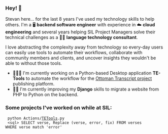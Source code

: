 ### Hey! 👋

Stevan here... for the last 8 years I've used my technology skills to help others. I'm a 🖥️ **backend software engineer** with experience in ☁️ **cloud engineering** and several years helping SIL Project Managers solve their technical challenges as a 👨‍💻 **language technology consultant**. 

I love abstracting the complexity away from technology so every-day users can easily use tools to automate their workflows, collaborate with community members and clients, and uncover insights they wouldn't be able to without those tools. 

- 🧙‍♂️📃 I'm currently working on a Python-based Desktop application **TE-Tools** to automate the workflow for the [Ottoman Transcript project](https://osmanlicakelam.net/en/texts) publishing platform.
- 🐍🚚 I'm currently improving my **Django** skills to migrate a website from   PHP to Python on the backend. 

### Some projects I've worked on while at SIL:
<code> python Actions/[TETools](https://github.com/makerling/TE-Tools).py</code>  
<code> \<sql\> SELECT verse, Replace (verse, error, fix) FROM verses WHERE verse match 'error' </code>
  
<!--

<img src="https://github.com/makerling/makerling/blob/master/media/sil-logo.jpeg">
**makerling/makerling** is a ✨ _special_ ✨ repository because its `README.md` (this file) appears on your GitHub profile.

Here are some ideas to get you started:

- 🔭 I’m currently working on ...
- 🌱 I’m currently learning ...
- 👯 I’m looking to collaborate on ...
- 🤔 I’m looking for help with ...
- 💬 Ask me about ...
- 📫 How to reach me: ...
- 😄 Pronouns: ...
- ⚡ Fun fact: ...
### Hey! 👋

My name is Santiago, and I'm a **software** and **machine learning** engineer with more than two decades of experience building software to solve exciting and —sometimes— hard problems.

I care deeply about unlocking the power of technology for individuals and businesses, so they can use computers in a way that was previously unrealistic for them. I find joy in ambiguity and unknown and feel more engaged when working on problems that can't be solved by merely searching the web or reading a book. Bonus points if I can collaborate with a team of like-minded engineers!

- 🔭 I'm currently working on **Computer Vision** models to augment [Spot](https://www.bostondynamics.com/spot) capabilities.
- 🌱 I'm currently learning a lot about **SageMaker**. 

### This is what I've worked during the last 10 years

**DIRECTOR OF COMPUTER VISION SOLUTIONS**

_[Levatas](https://www.levatas.com). Oct 2018 - Present_

I lead a small team of software developers and machine learning engineers in the development of Levatas' flagship product, a platform to augment the productization of machine learning models with human reviews, where I'm the main contributor to the core Python engine. Other than that, the majority of my work centers around building solutions to help operationalize machine learning models running on AWS.

**Software Developer**

_[SIL International](https://www.sil.org). May 2019 - Present_
Employment Duration1 yr 5 mos
Location(remote)
⚪ Developed a Python bulk-edit application handling 100,000+ data points in a SQL database
⚪ Built out Flexlibs Python libary's available APIs by 15% in response to customer demand
⚪ Created a Github Actions CI/CD pipeline to build artifacts to reduce installation time by 5x
⚪ Reduced team's complex dev environment setup by developing one-click automation script
⚪ Increased capacity of talent mentoring 2 IT Specialists training them to work independently

**DIRECTOR OF ENGINEERING | ENGINEER MANAGER | SENIOR SOFTWARE ENGINEER**

_[Levatas](https://www.levatas.com). Oct 2010 – Oct 2018._

I joined Levatas in 2010 as a Senior Software Engineer, moved to Engineer Manager three years later, before becoming the director of the department in May 2016. During this time, I had the opportunity to help deliver software solutions for companies like IBM, Dell, and HSBC. I moved through the entire development stack and touched projects every step of the way, from ideation to final delivery.

### My education

**MASTER OF SCIENCE (M.Sc.), COMPUTER SCIENCE**

_Machine Learning Specialization. Georgia Institute of Technology, 2019. 4.0 GPA_

I was a Teaching Assistant of Graduate Algorithms during two semesters. __Coursework:__ Software Architecture and Design, Software Development Process, Algorithms, Software Testing, Machine Learning, Reinforcement Learning, Database Systems, Computer Vision, Human-Computer Interaction.

**BACHELOR OF SCIENCE (B.S.), INFORMATION TECHNOLOGY**

_University of Camaguey, Cuba. 2004. 3.84 GPA_

**Coursework:** Software Engineering, Data Structures and Algorithms, Database Design, File Structures, Artificial Intelligence, Information Technology.

**OTHER CERTIFICATIONS**

* [TensorFlow Developer Certificate (Google)](images/tensorflow-developer-certificate.png)
* [Machine Learning (Standford Online - Coursera)](images/machine-learning.png)
* [TensorFlow In Practice (deeplearning.ai - Coursera)](images/tensorflow-in-practice.png)
* [Developing Scalable Apps with Java and Google App Engine (Google - Udacity)](images/developing-apps-java-app-engine.png)
* [Mobile Web Development (Google - Udacity)](images/mobile-web-development.png)

I've also accumulated other certifications from 2001 to 2015 covering OO Concepts, Java, C, JavaScript, and C# development.

### My most relevant technical skills

These are the highlights of the skills I consider to be the keystone of my abilities:

* I have a lot of experience **designing** and **architecting** systems of different sizes and complexity.
* I've become an excellent **Python** 🐍 developer. And this happened after years dedicated to **Java**.
* I have a lot of experience with **Machine Learning** using **TensorFlow**.
* I have been focusing mainly on **AWS**. It's the place where most of my work goes to serve its purpose.
* I have substantial experience dealing with **relational databases** (mainly MySQL), and **non-relational** ones (Amazon's DynamoDB, Google's Firestore, and MongoDB.)
* I've done a lot of front-end development, and at some point, I was pretty good using **Angular**.

### Some of the things I've built

It's hard to decide what things should make it into this list, so I'm opting for a combination of private and public projects where I've participated over the last ten years.

* A Python library that orchestrates a workflow of images between different services deployed in AWS.
* An application that connects to [Spot's](https://www.bostondynamics.com/spot) cameras, and makes the robot react to visual clues.
* A process using OpenCV and TensorFlow to analyze a video feed and flag break-ins into an amusement park.
* A [library](https://github.com/svpino/rfeed) to generate RSS 2.0 feeds in Python.
* A [project](https://github.com/svpino/tensorflow-object-detection-sagemaker) to run TensorFlow Object Detection models on SageMaker.
* A very simple and fully responsive file system-based [blog engine](https://github.com/svpino/blog-engine). 
* Some [really cool](https://github.com/svpino/lunar-lander) and [interesting](https://github.com/svpino/cs7641-assignment4) projects during my Masters that have become popular solutions to their respective problems.
* A full [Android application](https://github.com/svpino/longhorn) to follow stock tickers from different markets worldwide.

### Other accomplishments

* I love to write. I contribute articles about Python to the [Real Python](https://realpython.com/sorting-algorithms-python/) website.
* I won a bunch of medals competing nationally on Computer Science. Since that time I've loved algorithms and data structures
* I have a beautiful family. For sure my best accomplishment by far.

📫  You can find me on [Twitter](https://twitter.com/svpino) or [LinkedIn](https://www.linkedin.com/in/svpino/).


-->
